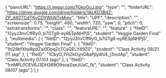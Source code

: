{
      "panoURL": "https://i.imgur.com/7GkoGcJ.jpg",
      "type": "",
      "folderURL": "https://drive.google.com/drive/folders/1ALKD3B4Z-ZP_A92TCdTKyCDYWhNTyMmv",
      "title": "UPF",
      "description": "",
      "screensize": 0.75,
      "height": 480,
      "width": 720,
      "yaw": 0,
      "pitch": 0,
      "extratransforms": "",
      "class": "",
      "featureURL": "",
      "feature": {
         "fileID": "12yyJ3hvCffRyG_b7GTg9-eyRE5pNHPj5",
         "student": "Veggie Garden Final"
      },
      "multimedia": [
         {
            "fileID": "12yyJ3hvCffRyG_b7GTg9-eyRE5pNHPj5",
            "student": "Veggie Garden Final"
         },
         {
            "fileID": "1hl29kfXhp8pdZai0DpqZcTCsQELY49Z0",
            "student": "Class Activity 08/21 (11 sep"
         },
         {
            "fileID": "1CbyO_fVtZkGynG8aPjiydhi4_j3vutAp",
            "student": "Class Activity 07/03 (ago"
         },
         {
            "fileID": "1rnMPL0CEV6J3DH389O9soaSxeJUaC_fk",
            "student": "Class Activity 08/07  (ago"
         }
      ]
   }